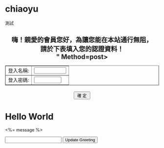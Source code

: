 # chiaoyu
測試
<HTML>
<BODY>
<h2 ALIGN="CENTER">
嗨！親愛的會員您好，為讓您能在本站通行無阻，<BR>
請於下表填入您的認證資料！
<FORM Action="<?=$_SERVER["PHP_SELF"];?>" Method=post>
<TABLE BORDER=1 CELLSPACING=0 ></h2>
<TR><TD ALIGN=RIGHT>登入名稱:</TD>
<TD><Input Type=Text Name=ID Size=10></TD></TR>
<TR><TD ALIGN=RIGHT>登入密碼:</TD>
<TD><Input Type=Password Name=Password Size=8></TD></TR>
</TABLE><P>
<INPUT Type=Submit Value=" 確 定 " name="B1">
</FORM>
</CENTER>
</BODY>
</HTML>


<html>
  <head>
    <title>Sample App</title>
  </head>
  <body>
    <h1>Hello World</h1>
    <p><%= message %></p>
    <form method="post" action="/hello">
      <p>
        <input name="message"></input>
        <input class="button" type="submit" value="Update Greeting">
      </p>
    </form>
  </body>
</html>
